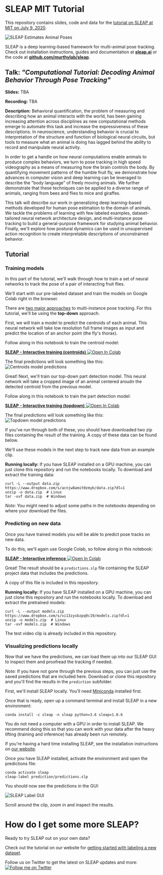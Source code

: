 # SLEAP MIT Tutorial
This repository contains slides, code and data for the [tutorial on SLEAP at MIT on July 9, 2020](http://bcs.mit.edu/news-events/events/computational-tutorial-decoding-animal-behavior-through-pose-tracking).

![SLEAP Estimates Animal Poses](https://sleap.ai/docs/_static/sleap_movie.gif)

SLEAP is a deep learning-based framework for multi-animal pose tracking. Check out installation instructions, guides and documentation at **[sleap.ai](https://sleap.ai)** or the code at **[github.com/murthylab/sleap](https://github.com/murthylab/sleap)**.


## Talk: *"Computational Tutorial: Decoding Animal Behavior Through Pose Tracking"*
**Slides:** TBA

**Recording:** TBA

**Description:** Behavioral quantification, the problem of measuring and describing how an animal interacts with the world, has been gaining increasing attention across disciplines as new computational methods emerge to automate this task and increase the expressiveness of these descriptions. In neuroscience, understanding behavior is crucial to interpretation of the structure and function of biological neural circuits, but tools to measure what an animal is doing has lagged behind the ability to record and manipulate neural activity.

In order to get a handle on how neural computations enable animals to produce complex behaviors, we turn to pose tracking in high speed videography as a means of measuring how the brain controls the body. By quantifying movement patterns of the humble fruit fly, we demonstrate how advances in computer vision and deep learning can be leveraged to describe the "body language" of freely moving animals. We further demonstrate that these techniques can be applied to a diverse range of animals, ranging from bees and flies to mice and giraffes.

This talk will describe our work in generalizing deep learning-based methods developed for human pose estimation to the domain of animals. We tackle the problems of learning with few labeled examples, dataset-tailored neural network architecture design, and multi-instance pose tracking to build a general-purpose framework for studying animal behavior. Finally, we'll explore how postural dynamics can be used in unsupervised action recognition to create interpretable descriptions of unconstrained behavior.

## Tutorial

### Training models

In this part of the tutorial, we'll walk through how to train a set of neural networks
to track the pose of a pair of interacting fruit flies.

We'll start with our pre-labeled dataset and train the models on Google Colab right in
the browser.

There are [two major approaches](https://sleap.ai/index.html#getting-started-with-sleap)
to multi-instance pose tracking. For this tutorial, we'll be using the **top-down**
approach.

First, we will train a model to predict the centroids of each animal. This neural
network will take low resolution full frame images as input and predict the location of
an anchor point (the fly's thorax).

Follow along in this notebook to train the centroid model:

<a href="https://colab.research.google.com/github/talmo/sleap-mit-tutorial/blob/master/notebooks/Interactive_training_(centroids).ipynb" target="_blank">**SLEAP - Interactive training (centroids)** <img src="https://colab.research.google.com/assets/colab-badge.svg" alt="Open In Colab"/></a>

The final predictions will look something like this:
![Centroids model predictions](https://github.com/talmo/sleap-mit-tutorial/blob/master/media/prediction-centroids.png)

Great! Next, we'll train our top-down part detection model. This neural network will
take a cropped image of an animal centered aroudn the detected centroid from the
previous model.

Follow along in this notebook to train the part detection model:

<a href="https://colab.research.google.com/github/talmo/sleap-mit-tutorial/blob/master/notebooks/Interactive_training_(topdown).ipynb" target="_blank">**SLEAP - Interactive training (topdown)** <img src="https://colab.research.google.com/assets/colab-badge.svg" alt="Open In Colab"/></a>

The final predictions will look something like this:
![Topdown model predictions](https://github.com/talmo/sleap-mit-tutorial/blob/master/media/prediction-topdown.png)

If you've run through both of these, you should have downloaded two zip files containing
the result of the training. A copy of these data can be found below.

We'll use these models in the next step to track new data from an example clip.


**Running locally:**
If you have SLEAP installed on a GPU machine, you can just clone this repository and run
the notebooks locally. To download and extract the training data:
```
curl -L --output data.zip https://www.dropbox.com/s/acnjw8amit0zmyb/data.zip?dl=1
unzip -o data.zip  # Linux
tar -xvf data.zip  # Windows
```

*Note:* You might need to adjust some paths in the notebooks depending on where your download
the files.


### Predicting on new data

Once you have trained models you will be able to predict pose tracks on new data.

To do this, we'll again use Google Colab, so follow along in this notebook:

<a href="https://colab.research.google.com/github/talmo/sleap-mit-tutorial/blob/master/notebooks/Interactive_inference.ipynb" target="_blank">**SLEAP - Interactive inference** <img src="https://colab.research.google.com/assets/colab-badge.svg" alt="Open In Colab"/></a>

Great! The result should be a `predictions.slp` file containing the SLEAP project data
that includes the predictions.

A copy of this file is included in this repository.


**Running locally:**
If you have SLEAP installed on a GPU machine, you can just clone this repository and run
the notebooks locally. To download and extract the pretrained models:
```
curl -L --output models.zip https://www.dropbox.com/s/vi13zysbzpq9c19/models.zip?dl=1
unzip -o models.zip  # Linux
tar -xvf models.zip  # Windows
```

The test video clip is already included in this repository.


### Visualizing predictions locally

Now that we have the predictions, we can load them up into our SLEAP GUI to inspect them
and proofread the tracking if needed.

*Note:* If you have not gone through the previous steps, you can just use the saved predictions
that are included here. Download or clone this repository and you'll find the results in
the `prediction` subfolder.


First, we'll install SLEAP locally. You'll need [Miniconda](https://docs.conda.io/en/latest/miniconda.html)
installed first.

Once that is ready, open up a command terminal and install SLEAP in a new environment:
```
conda install -c sleap -n sleap python=3.6 sleap=1.0.6
```

You do not need a computer with a GPU in order to install SLEAP. We recommend doing this
so that you can work with your data after the heavy lifting (training and inference) has
already been run remotely.

If you're having a hard time installing SLEAP, see the installation instructions on [our
website](https://sleap.ai/guides/installation.html).


Once you have SLEAP installed, activate the environment and open the predictions file:
```
conda activate sleap
sleap-label prediction/predictions.slp
```

You should now see the predictions in the GUI:

![SLEAP Label GUI](https://github.com/talmo/sleap-mit-tutorial/blob/master/media/sleap-label-gui.png)

Scroll around the clip, zoom in and inspect the results.


# How do I get some more SLEAP?

Ready to try SLEAP out on your own data?

Check out the tutorial on our website for [getting started with labeling a new dataset](https://sleap.ai/tutorials/tutorial.html).

Follow us on Twitter to get the latest on SLEAP updates and more: [![Follow me on Twitter](https://img.shields.io/twitter/follow/talmop.svg?style=social)](https://twitter.com/talmop)
